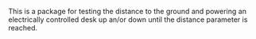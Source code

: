This is a package for testing the distance to the ground and powering 
an electrically controlled desk up an/or down until the distance parameter
is reached.

